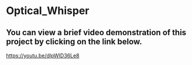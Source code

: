 # Optical_Whisper
## You can view a brief video demonstration of this project by clicking on the link below.
https://youtu.be/dlpWID36Le8        